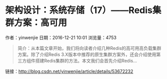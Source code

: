 # 架构设计：系统存储（17）——Redis集群方案：高可用
作者：yinwenjie
日期：2016-12-21 10:01
浏览量：4753
> 简介：从本篇文章开始，我们将向读者介绍几种Redis的高可用高负载集群方案。除了介绍Redis 3.X版本中推荐的原生集群方案外，还会介绍使用第三方组件搭建Redis集群的方法。本文我们会首先介绍Redis...

 链接：http://blog.csdn.net/yinwenjie/article/details/53672232
